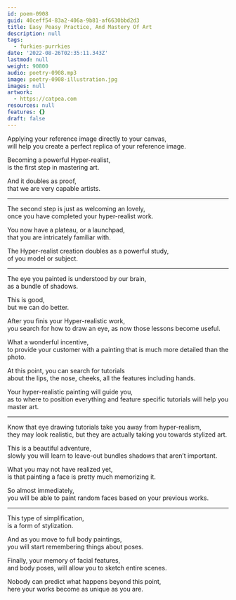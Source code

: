 ```yaml
---
id: poem-0908
guid: 40ceff54-83a2-406a-9b81-af6630bbd2d3
title: Easy Peasy Practice, And Mastery Of Art
description: null
tags:
  - furkies-purrkies
date: '2022-08-26T02:35:11.343Z'
lastmod: null
weight: 90800
audio: poetry-0908.mp3
image: poetry-0908-illustration.jpg
images: null
artwork:
  - https://catpea.com
resources: null
features: {}
draft: false
---
```


Applying your reference image directly to your canvas,\
will help you create a perfect replica of your reference image.

Becoming a powerful Hyper-realist,\
is the first step in mastering art.

And it doubles as proof,\
that we are very capable artists.

---

The second step is just as welcoming an lovely,\
once you have completed your hyper-realist work.

You now have a plateau, or a launchpad,\
that you are intricately familiar with.

The Hyper-realist creation doubles as a powerful study,\
of you model or subject.

---

The eye you painted is understood by our brain,\
as a bundle of shadows.

This is good,\
but we can do better.

After you finis your Hyper-realistic work,\
you search for how to draw an eye, as now those lessons become useful.

What a wonderful incentive,\
to provide your customer with a painting that is much more detailed than the photo.

At this point, you can search for tutorials\
about the lips, the nose, cheeks, all the features including hands.

Your hyper-realistic painting will guide you,\
as to where to position everything and feature specific tutorials will help you master art.

---

Know that eye drawing tutorials take you away from hyper-realism,\
they may look realistic, but they are actually taking you towards stylized art.

This is a beautiful adventure,\
slowly you will learn to leave-out bundles shadows that aren’t important.

What you may not have realized yet,\
is that painting a face is pretty much memorizing it.

So almost immediately,\
you will be able to paint random faces based on your previous works.

---

This type of simplification,\
is a form of stylization.

And as you move to full body paintings,\
you will start remembering things about poses.

Finally, your memory of facial features,\
and body poses, will allow you to sketch entire scenes.

Nobody can predict what happens beyond this point,\
here your works become as unique as you are.
